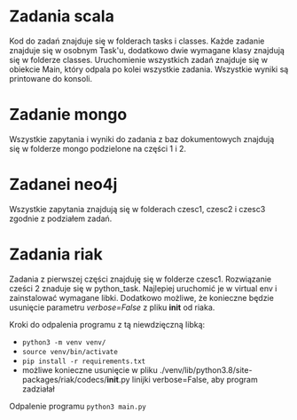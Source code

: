  # Zadania scala
Kod do zadań znajduje się w folderach tasks i classes. Każde zadanie znajduje się w osobnym Task'u, dodatkowo dwie wymagane klasy znajdują się w folderze classes. Uruchomienie wszystkich zadań znajduje się w obiekcie Main, który odpala po kolei wszystkie zadania. Wszystkie wyniki są printowane do konsoli.

# Zadanie mongo
Wszystkie zapytania i wyniki do zadania z baz dokumentowych znajdują się w folderze mongo podzielone na części 1 i 2.

# Zadanei neo4j
Wszystkie zapytania znajdują się w folderach czesc1, czesc2 i czesc3 zgodnie z podziałem zadań.

# Zadania riak
Zadania z pierwszej części znajduję się w folderze czesc1. Rozwiązanie cześci 2 znaduje się w python_task. Najlepiej uruchomić je w virtual env i zainstalować wymagane libki. Dodatkowo możliwe, że konieczne będzie usunięcie parametru _verbose=False_ z pliku __init__ od riaka.

Kroki do odpalenia programu z tą niewdzięczną libką:
* ``python3 -m venv venv/``
* ``source venv/bin/activate``
* ``pip install -r requirements.txt``
* możliwe konieczne usunięcie w pliku ./venv/lib/python3.8/site-packages/riak/codecs/__init__.py linijki verbose=False, aby program zadziałał

Odpalenie programu
`` python3 main.py ``
